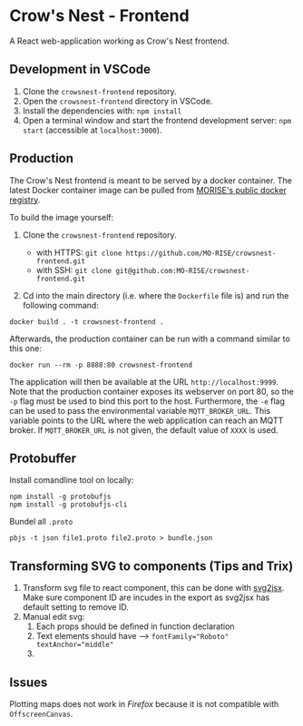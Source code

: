# Crow's Nest - Frontend

A React web-application working as Crow's Nest frontend.

## Development in VSCode

1. Clone the `crowsnest-frontend` repository.
2. Open the `crowsnest-frontend` directory in VSCode.
3. Install the dependencies with:
   `npm install`
4. Open a terminal window and start the frontend development server:
   `npm start` (accessible at `localhost:3000`).

## Production

The Crow's Nest frontend is meant to be served by a docker container. The latest Docker container image can be pulled from [MORISE's public docker registry](https://github.com/orgs/MO-RISE/packages).

To build the image yourself:

1. Clone the `crowsnest-frontend` repository.

   - with HTTPS:
     `git clone https://github.com/MO-RISE/crowsnest-frontend.git`
   - with SSH:
     `git clone git@github.com:MO-RISE/crowsnest-frontend.git`

2. Cd into the main directory (i.e. where the `Dockerfile` file is) and run the following command:

```
docker build . -t crowsnest-frontend .
```

Afterwards, the production container can be run with a command similar to this one:

```
docker run --rm -p 8888:80 crowsnest-frontend
```

The application will then be available at the URL `http://localhost:9999`. Note that the production container exposes its webserver on port 80, so the `-p` flag must be used to bind this port to the host. Furthermore, the `-e` flag can be used to pass the environmental variable `MQTT_BROKER_URL`. This variable points to the URL where the web application can reach an MQTT broker. If `MQTT_BROKER_URL` is not given, the default value of `XXXX` is used.

## Protobuffer

Install comandline tool on locally: 

```
npm install -g protobufjs
npm install -g protobufjs-cli
```

Bundel all `.proto`

```
pbjs -t json file1.proto file2.proto > bundle.json
```



## Transforming SVG to components (Tips and Trix)

1) Transform svg file to react component, this can be done with [svg2jsx](https://svg2jsx.com). Make sure component ID are incudes in the export as svg2jsx has default setting to remove ID.
2) Manual edit svg:
   1) Each props should be defined in function declaration 
   2) Text elements should have --> `fontFamily="Roboto"  textAnchor="middle"`
   3) 




## Issues

Plotting maps does not work in _Firefox_ because it is not compatible with `OffscreenCanvas`.




